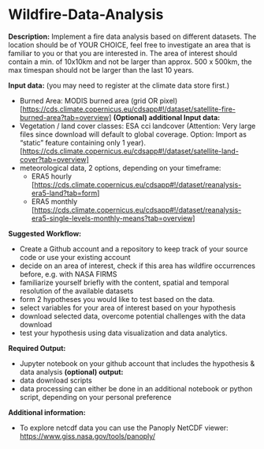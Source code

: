 # Wildfire-Data-Analysis

**Description:**
Implement a fire data analysis based on different datasets. The location should be of YOUR CHOICE, feel
free to investigate an area that is familiar to you or that you are interested in. The area of interest should contain a
min. of 10x10km and not be larger than approx. 500 x 500km, the max timespan should not be larger than the last
10 years.

**Input data:**
(you may need to register at the climate data store first.)
  - Burned Area: MODIS burned area (grid OR pixel) [https://cds.climate.copernicus.eu/cdsapp#!/dataset/satellite-fire-burned-area?tab=overview]
**(Optional) additional Input data:**
  - Vegetation / land cover classes: ESA cci landcover (Attention: Very large files since download will default
to global coverage. Option: Import as “static” feature containing only 1 year). [https://cds.climate.copernicus.eu/cdsapp#!/dataset/satellite-land-cover?tab=overview]
  - meteorological data, 2 options, depending on your timeframe:
      - ERA5 hourly [https://cds.climate.copernicus.eu/cdsapp#!/dataset/reanalysis-era5-land?tab=form]
      - ERA5 monthly [https://cds.climate.copernicus.eu/cdsapp#!/dataset/reanalysis-era5-single-levels-monthly-means?tab=overview]

**Suggested Workflow:**
- Create a Github account and a repository to keep track of your source code or use your existing account
- decide on an area of interest, check if this area has wildfire occurrences before, e.g. with NASA FIRMS
- familiarize yourself briefly with the content, spatial and temporal resolution of the available datasets
- form 2 hypotheses you would like to test based on the data.
- select variables for your area of interest based on your hypothesis
- download selected data, overcome potential challenges with the data download
- test your hypothesis using data visualization and data analytics.
 
**Required Output:**
- Jupyter notebook on your github account that includes the hypothesis & data analysis
**(optional) output:**
- data download scripts
- data processing can either be done in an additional notebook or python script, depending on your personal
preference

**Additional information:**
- To explore netcdf data you can use the Panoply NetCDF viewer: https://www.giss.nasa.gov/tools/panoply/

